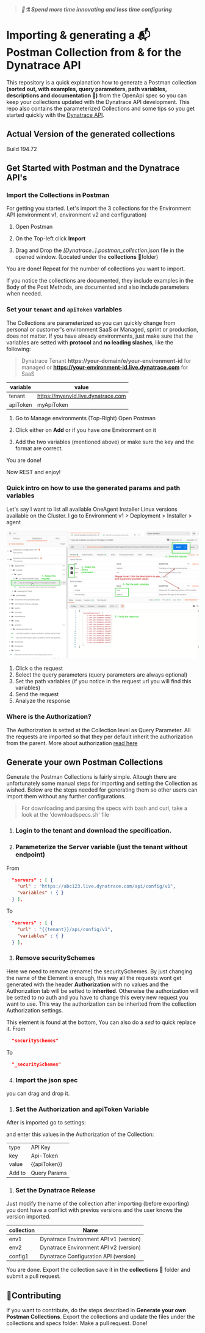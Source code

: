 > ***🥼⚗ Spend more time innovating and less time configuring***

# Importing & generating a 📬 Postman Collection from & for the Dynatrace API 

This repository is a quick explanation how to generate a Postman collection **(sorted out, with examples, query parameters, path variables, descriptions and documentation 📖)** from the OpenApi spec so you can keep your collections updated with the Dynatrace API development. This repo also contains the parameterized Collections and some tips so you get started quickly with the [Dynatrace API](https://www.dynatrace.com/support/help/extend-dynatrace/dynatrace-api/).

## Actual Version of the generated collections
Build 194.72

## Get Started with Postman and the Dynatrace API's

### Import the Collections in Postman

For getting you started. Let's import the 3 collections for the Environment API (environment v1, environment v2 and configuration)

1. Open Postman

2. On the Top-left click **Import**

3. Drag and Drop the *[Dynatrace..].postman_collection.json* file in the opened window. (Located under the **collections** 📁folder)

You are done! Repeat for the number of collections you want to import.

If you notice the collections are documented, they include examples in the Body of the Post Methods, are documented and also include parameters when needed.

### Set your `tenant` and `apiToken` variables

The Collections are parameterized so you can quickly change from personal or customer's environment SaaS or Managed, sprint or production, does not matter. If you have already environments, just make sure that the variables are setted with **protocol** and **no leading slashes**, like the following:

>Dynatrace Tenant **https://your-domain/e/your-environment-id** for managed or **https://your-environment-id.live.dynatrace.com** for SaaS

| variable | value    |
|-------|-----------------|
| tenant  |https://myenvId.live.dynatrace.com  |
| apiToken  | myApiToken    |


1. Go to Manage environments (Top-Right) Open Postman

2. Click either on **Add** or if you have one Environment on it

3. Add the two variables (mentioned above) or make sure the key and the format are correct.

You are done!

Now REST and enjoy! 

### Quick intro on how to use the generated params and path variables

Let's say I want to list all available OneAgent Installer Linux versions available on the Cluster. I go to Environment v1 > Deployment > Installer > agent


![Explanation of generated Params and path variables](images/params-explanation.png)

1. Click o the request
2. Select the query parameters (query parameters are always optional)
3. Set the path variables (if you notice in the request url you will find this variables)
4. Send the request
5. Analyze the response

### Where is the Authorization? 
The Authorization is setted at the Collection level as Query Parameter. All the requests are imported so that they per default inherit the authorization from the parent. More about authorization [read here](https://www.dynatrace.com/support/help/dynatrace-api/basics/dynatrace-api-authentication/)

## Generate your own Postman Collections
Generate the Postman Collections is fairly simple. Altough there are unfortunately some manual steps for importing and setting the Collection as wished. Below are the steps needed for generating them so other users can import them without any further configurations. 
> For downloading and parsing the specs with bash and curl, take a look at the 'downloadspecs.sh' file

1. ### Login to the tenant and download the specification. 


2. ### Parameterize the Server variable (just the tenant without endpoint)

From
```json
  "servers" : [ {
    "url" : "https://abc123.live.dynatrace.com/api/config/v1",
    "variables" : { }
  } ],
```

To
```json
  "servers" : [ {
    "url" : "{{tenant}}/api/config/v1",
    "variables" : { }
  } ],
```


3. ### Remove securitySchemes

Here we need to remove (rename) the securitySchemes. By just changing the name of the Element is enough, this way all the requests wont get generated with the header **Authorization** with no values and the Authorization tab will be setted to **inherited**. Otherwise the authorization will be setted to no auth and you have to change this every new request you want to use. This way the authorization can be inherited from the collection Authorization settings.

This element is found at the bottom, You can also do a *sed* to quick replace it.
From
```json
  "securitySchemes" 
```

To
```json
  "_securitySchemes" 
```

4. ### Import the  json spec

you can drag and drop it.

1. ### Set the Authorization and apiToken Variable

After is imported go to settings:

and enter this values in the Authorization of the Collection:

|       |                |
|-------|-----------------|
| type  | API Key         |
| key   |  Api-Token      |
| value |  {{apiToken}}   |
| Add to | Query Params    |
     


1. ### Set the Dynatrace Release
Just modify the name of the collection after importing (before exporting) you dont have a conflict with previos versions and the user knows the version imported.

|collection | Name                    |
|-----------|-------------------------|
|env1       |  Dynatrace Environment API v1 (version)     |
|env2       |  Dynatrace Environment API v2 (version)     |
|config1    |  Dynatrace Configuration API (version)      |


You are done. Export the collection save it in the **collections** 📁 folder and submit a pull request.

## 🤲Contributing
If you want to contribute, do the steps described in  **Generate your own Postman Collections**. Export the collections and update the files under the collections and specs folder. Make a pull request. Done!
